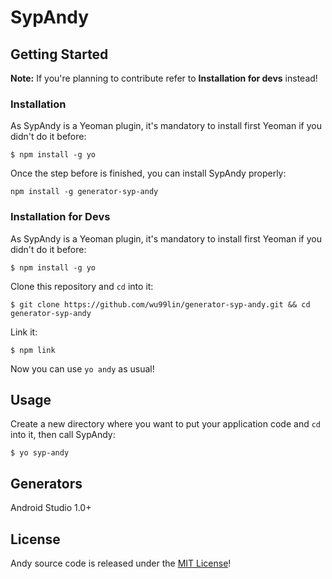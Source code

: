 # SypAndy

## Getting Started

**Note:** If you're planning to contribute refer to **Installation for devs** instead!

### Installation

As SypAndy is a Yeoman plugin, it's mandatory to install first Yeoman if you didn't do it before:

```
$ npm install -g yo
```

Once the step before is finished, you can install SypAndy properly:

```
npm install -g generator-syp-andy
```

### Installation for Devs

As SypAndy is a Yeoman plugin, it's mandatory to install first Yeoman if you didn't do it before:

```
$ npm install -g yo
```

Clone this repository and `cd` into it:

```
$ git clone https://github.com/wu99lin/generator-syp-andy.git && cd generator-syp-andy
```

Link it:

```
$ npm link
```

Now you can use `yo andy` as usual!

## Usage

Create a new directory where you want to put your application code and `cd` into it, then call SypAndy:

```
$ yo syp-andy
```

## Generators
Android Studio 1.0+
## License

Andy source code is released under the [MIT License](http://en.wikipedia.org/wiki/MIT_License)!
